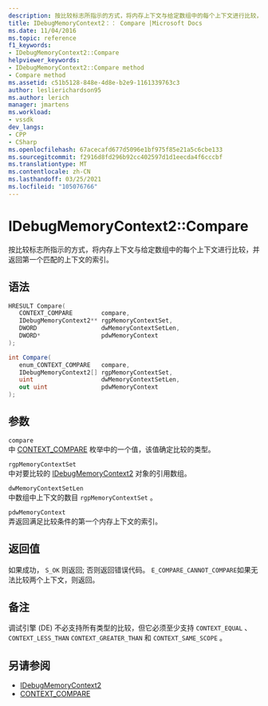 ```yaml
---
description: 按比较标志所指示的方式，将内存上下文与给定数组中的每个上下文进行比较，并返回第一个匹配的上下文的索引。
title: IDebugMemoryContext2：： Compare |Microsoft Docs
ms.date: 11/04/2016
ms.topic: reference
f1_keywords:
- IDebugMemoryContext2::Compare
helpviewer_keywords:
- IDebugMemoryContext2::Compare method
- Compare method
ms.assetid: c51b5128-848e-4d8e-b2e9-1161339763c3
author: leslierichardson95
ms.author: lerich
manager: jmartens
ms.workload:
- vssdk
dev_langs:
- CPP
- CSharp
ms.openlocfilehash: 67acecafd677d5096e1bf975f85e21a5c6cbe133
ms.sourcegitcommit: f2916d8fd296b92cc402597d1d1eecda4f6cccbf
ms.translationtype: MT
ms.contentlocale: zh-CN
ms.lasthandoff: 03/25/2021
ms.locfileid: "105076766"
---
```

# <a name="idebugmemorycontext2compare"></a>IDebugMemoryContext2::Compare
按比较标志所指示的方式，将内存上下文与给定数组中的每个上下文进行比较，并返回第一个匹配的上下文的索引。

## <a name="syntax"></a>语法

```cpp
HRESULT Compare( 
   CONTEXT_COMPARE        compare,
   IDebugMemoryContext2** rgpMemoryContextSet,
   DWORD                  dwMemoryContextSetLen,
   DWORD*                 pdwMemoryContext
);
```

```csharp
int Compare(
   enum_CONTEXT_COMPARE   compare,
   IDebugMemoryContext2[] rgpMemoryContextSet,
   uint                   dwMemoryContextSetLen,
   out uint               pdwMemoryContext
);
```

## <a name="parameters"></a>参数
`compare`\
中 [CONTEXT_COMPARE](../../../extensibility/debugger/reference/context-compare.md) 枚举中的一个值，该值确定比较的类型。

`rgpMemoryContextSet`\
中对要比较的 [IDebugMemoryContext2](../../../extensibility/debugger/reference/idebugmemorycontext2.md) 对象的引用数组。

`dwMemoryContextSetLen`\
中数组中上下文的数目 `rgpMemoryContextSet` 。

`pdwMemoryContext`\
弄返回满足比较条件的第一个内存上下文的索引。

## <a name="return-value"></a>返回值
 如果成功， `S_OK` 则返回; 否则返回错误代码。 `E_COMPARE_CANNOT_COMPARE`如果无法比较两个上下文，则返回。

## <a name="remarks"></a>备注
 调试引擎 (DE) 不必支持所有类型的比较，但它必须至少支持 `CONTEXT_EQUAL` 、 `CONTEXT_LESS_THAN` `CONTEXT_GREATER_THAN` 和 `CONTEXT_SAME_SCOPE` 。

## <a name="see-also"></a>另请参阅
- [IDebugMemoryContext2](../../../extensibility/debugger/reference/idebugmemorycontext2.md)
- [CONTEXT_COMPARE](../../../extensibility/debugger/reference/context-compare.md)
